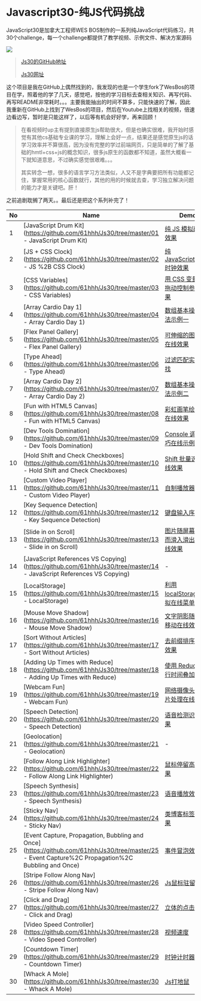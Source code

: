 # Javascript30-纯JS代码挑战
JavaScript30是加拿大工程师WES BOS制作的一系列纯JavaScript代码练习，共30个challenge，每一个challenge都提供了教学视频、示例文件、解决方案源码

![](https://pic.downk.cc/item/5e9c6e4dc2a9a83be57d81c3.png)

> [Js30的GitHub地址](https://github.com/wesbos/JavaScript30)
>
> [Js30网址](http://javascript30.com/)

这个项目是我在GitHub上偶然找到的，我发现的也是一个学生fork了WesBos的项目在学，照着他的学了几天，感觉吧，按他的学习目标去查相关知识、再写代码、再写README非常耗时。。。主要我能抽出的时间不算多，只能快速的了解，因此我重新在GitHub上找到了WesBos的项目，然后在Youtube上找相关的视频，倍速边看边写，暂时是只能这样了，以后等有机会好好学，再来回顾！

> 在看视频时up主有提到直接原生js帮助很大，但是也确实很难，我开始时感觉有其他cs基础专业课的学习，理解上会好一点，结果还是感觉原生js的话学习效率并不算很高，因为没有完整的学过前端网页，只是简单的了解了基础的hmtl+css+js的概念知识，很多js原生的函数都不知道，虽然大概看一下就知道意思，不过确实感觉很艰难。。。
>
> 其实转念一想，很多的语言学习方法类似，人又不是字典要把所有功能都记住，掌握常用的核心函数就行，其他的用的时候就去查，学习独立解决问题的能力才是关键吧。肝！

之前追剧耽搁了两天。。最后还是把这个系列补完了！

| No   | Name                                                         | Demo                                                         |
| ---- | ------------------------------------------------------------ | ------------------------------------------------------------ |
| 1    | [JavaScript Drum Kit](https://github.com/61hhh/Js30/tree/master/01 - JavaScript Drum Kit) | [纯 JS 模拟敲鼓效果](http://47.92.108.230/js01/index61.html) |
| 2    | [JS + CSS Clock](https://github.com/61hhh/Js30/tree/master/02 - JS %2B CSS Clock) | [纯 JavaScript+CSS 时钟效果](http://47.92.108.230/js02/index61.html) |
| 3    | [CSS Variables](https://github.com/61hhh/Js30/tree/master/03 - CSS Variables) | [用 CSS 变量实现拖动控制参数效果](http://47.92.108.230/js03/index61.html) |
| 4    | [Array Cardio Day 1](https://github.com/61hhh/Js30/tree/master/04 - Array Cardio Day 1) | [数组基本操作方法示例一](http://47.92.108.230/js04/index61.html) |
| 5    | [Flex Panel Gallery](https://github.com/61hhh/Js30/tree/master/05 - Flex Panel Gallery) | [可伸缩的图片墙在线效果](http://47.92.108.230/js05/index61.html) |
| 6    | [Type Ahead](https://github.com/61hhh/Js30/tree/master/06 - Type Ahead) | [过滤匹配实现查找](http://47.92.108.230/js06/index61.html)   |
| 7    | [Array Cardio Day 2](https://github.com/61hhh/Js30/tree/master/07 - Array Cardio Day 2) | [数组基本操作方法示例二](http://47.92.108.230/js07/index61.html) |
| 8    | [Fun with HTML5 Canvas](https://github.com/61hhh/Js30/tree/master/08 - Fun with HTML5 Canvas) | [彩虹画笔绘画板在线效果](http://47.92.108.230/js08/index61.html) |
| 9    | [Dev Tools Domination](https://github.com/61hhh/Js30/tree/master/09 - Dev Tools Domination) | [Console 调试技巧在线示例](http://47.92.108.230/js09/index61.html) |
| 10   | [Hold Shift and Check Checkboxes](https://github.com/61hhh/Js30/tree/master/10 - Hold Shift and Check Checkboxes) | [Shift 批量选中在线效果](http://47.92.108.230/js10/index61.html) |
| 11   | [Custom Video Player](https://github.com/61hhh/Js30/tree/master/11 - Custom Video Player) | [自制播放器](http://47.92.108.230/js11/index61.html)         |
| 12   | [Key Sequence Detection](https://github.com/61hhh/Js30/tree/master/12 - Key Sequence Detection) | [键盘输入序列](http://47.92.108.230/js12/index61.html)       |
| 13   | [Slide in on Scroll](https://github.com/61hhh/Js30/tree/master/13 - Slide in on Scroll) | [图片随屏幕滚动而滑入滑出的在线效果](http://47.92.108.230/js13/index61.html) |
| 14   | [JavaScript References VS Copying](https://github.com/61hhh/Js30/tree/master/14 - JavaScript References VS Copying) | -                                                            |
| 15   | [LocalStorage](https://github.com/61hhh/Js30/tree/master/15 - LocalStorage) | [利用 localStorage 模拟在线菜单](http://47.92.108.230/js15/index61.html) |
| 16   | [Mouse Move Shadow](https://github.com/61hhh/Js30/tree/master/16 - Mouse Move Shadow) | [文字阴影随鼠标移动在线效果](http://47.92.108.230/js16/index61.html) |
| 17   | [Sort Without Articles](https://github.com/61hhh/Js30/tree/master/17 - Sort Without Articles) | [去前缀排序在线效果](http://47.92.108.230/js17/index61.html) |
| 18   | [Adding Up Times with Reduce](https://github.com/61hhh/Js30/tree/master/18 - Adding Up Times with Reduce) | [使用 Reduce 进行时间叠加效果](http://47.92.108.230/js18/index61.html) |
| 19   | [Webcam Fun](https://github.com/61hhh/Js30/tree/master/19 - Webcam Fun) | [网络摄像头及图片处理在线效果](http://47.92.108.230/js19/index61.html) |
| 20   | [Speech Detection](https://github.com/61hhh/Js30/tree/master/20 - Speech Detection) | [语音检测识别效果](http://47.92.108.230/js20/index61.html)   |
| 21   | [Geolocation](https://github.com/61hhh/Js30/tree/master/21 - Geolocation) | -                                                            |
| 22   | [Follow Along Link Highlighter](https://github.com/61hhh/Js30/tree/master/22 - Follow Along Link Highlighter) | [鼠标停留高亮效果](http://47.92.108.230/js22/index61.html)   |
| 23   | [Speech Synthesis](https://github.com/61hhh/Js30/tree/master/23 - Speech Synthesis) | [语音播放效果](http://47.92.108.230/js23/index61.html)       |
| 24   | [Sticky Nav](https://github.com/61hhh/Js30/tree/master/24 - Sticky Nav) | [类博客标签栏效果](http://47.92.108.230/js24/index61.html)   |
| 25   | [Event Capture, Propagation, Bubbling and Once](https://github.com/61hhh/Js30/tree/master/25 - Event Capture%2C Propagation%2C Bubbling and Once) | [事件冒泡效果](http://47.92.108.230/js25/index61.html)       |
| 26   | [Stripe Follow Along Nav](https://github.com/61hhh/Js30/tree/master/26 - Stripe Follow Along Nav) | [Js鼠标驻留显示](http://47.92.108.230/js26/index61.html)     |
| 27   | [Click and Drag](https://github.com/61hhh/Js30/tree/master/27 - Click and Drag) | [立体的点击&拖曳](http://47.92.108.230/js27/index61.html)    |
| 28   | [Video Speed Controller](https://github.com/61hhh/Js30/tree/master/28 - Video Speed Controller) | [视频速度](http://47.92.108.230/js28/index61.html)           |
| 29   | [Countdown Timer](https://github.com/61hhh/Js30/tree/master/29 - Countdown Timer) | [时钟计时器](http://47.92.108.230/js29/index61.html)         |
| 30   | [Whack A Mole](https://github.com/61hhh/Js30/tree/master/30 - Whack A Mole) | [Js打地鼠](http://47.92.108.230/js30/index61.html)           |

